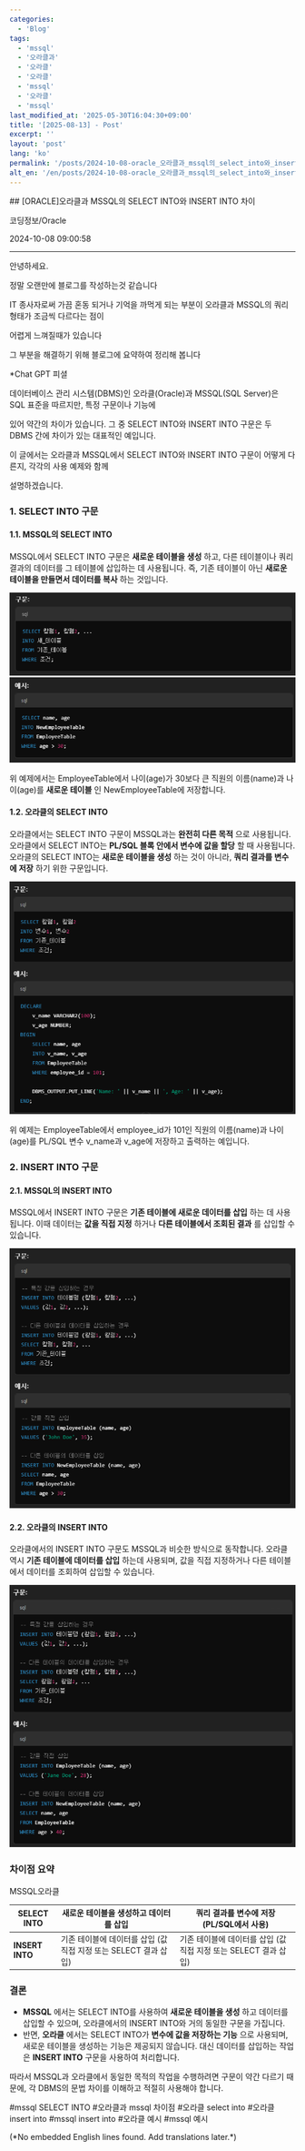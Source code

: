 ```yaml
---
categories:
  - 'Blog'
tags:
  - 'mssql'
  - '오라클과'
  - '오라클'
  - '오라클'
  - 'mssql'
  - '오라클'
  - 'mssql'
last_modified_at: '2025-05-30T16:04:30+09:00'
title: '[2025-08-13] - Post'
excerpt: ''
layout: 'post'
lang: 'ko'
permalink: '/posts/2024-10-08-oracle_오라클과_mssql의_select_into와_insert_into_차이/'
alt_en: '/en/posts/2024-10-08-oracle_오라클과_mssql의_select_into와_insert_into_차이/'
---
```


<div class="lang-panel lang-ko" lang="ko">
## [ORACLE]오라클과 MSSQL의 SELECT INTO와 INSERT INTO 차이

코딩정보/Oracle

2024-10-08 09:00:58

* * *

안녕하세요.

정말 오랜만에 블로그를 작성하는것 같습니다

IT 종사자로써 가끔 혼동 되거나 기억을 까먹게 되는 부분이 오라클과 MSSQL의 쿼리 형태가 조금씩 다르다는 점이

어렵게 느껴질때가 있습니다

그 부분을 해결하기 위해 블로그에 요약하여 정리해 봅니다

*Chat GPT 피셜 

데이터베이스 관리 시스템(DBMS)인 오라클(Oracle)과 MSSQL(SQL Server)은 SQL 표준을 따르지만, 특정 구문이나 기능에

있어 약간의 차이가 있습니다. 그 중 SELECT INTO와 INSERT INTO 구문은 두 DBMS 간에 차이가 있는 대표적인 예입니다.

이 글에서는 오라클과 MSSQL에서 SELECT INTO와 INSERT INTO 구문이 어떻게 다른지, 각각의 사용 예제와 함께

설명하겠습니다.

### **1\. SELECT INTO 구문**

#### **1.1. MSSQL의 SELECT INTO**

MSSQL에서 SELECT INTO 구문은 **새로운 테이블을 생성** 하고, 다른 테이블이나 쿼리 결과의 데이터를 그 테이블에 삽입하는 데
사용됩니다. 즉, 기존 테이블이 아닌 **새로운 테이블을 만들면서 데이터를 복사** 하는 것입니다.

![](/assets/images/oracle_오라클과_mssql의_select_into와_insert_into_차이/img.png)
![](/assets/images/oracle_오라클과_mssql의_select_into와_insert_into_차이/img_1.png)

위 예제에서는 EmployeeTable에서 나이(age)가 30보다 큰 직원의 이름(name)과 나이(age)를 **새로운 테이블** 인
NewEmployeeTable에 저장합니다.

#### **1.2. 오라클의 SELECT INTO**

오라클에서는 SELECT INTO 구문이 MSSQL과는 **완전히 다른 목적** 으로 사용됩니다. 오라클에서 SELECT INTO는
**PL/SQL 블록 안에서 변수에 값을 할당** 할 때 사용됩니다. 오라클의 SELECT INTO는 **새로운 테이블을 생성** 하는 것이
아니라, **쿼리 결과를 변수에 저장** 하기 위한 구문입니다.

![](/assets/images/oracle_오라클과_mssql의_select_into와_insert_into_차이/img_2.png)

위 예제는 EmployeeTable에서 employee_id가 101인 직원의 이름(name)과 나이(age)를 PL/SQL 변수
v_name과 v_age에 저장하고 출력하는 예입니다.

### **2\. INSERT INTO 구문**

#### **2.1. MSSQL의 INSERT INTO**

MSSQL에서 INSERT INTO 구문은 **기존 테이블에 새로운 데이터를 삽입** 하는 데 사용됩니다. 이때 데이터는 **값을 직접
지정** 하거나 **다른 테이블에서 조회된 결과** 를 삽입할 수 있습니다.

![](/assets/images/oracle_오라클과_mssql의_select_into와_insert_into_차이/img_3.png)

#### **2.2. 오라클의 INSERT INTO**

오라클에서의 INSERT INTO 구문도 MSSQL과 비슷한 방식으로 동작합니다. 오라클 역시 **기존 테이블에 데이터를 삽입** 하는데
사용되며, 값을 직접 지정하거나 다른 테이블에서 데이터를 조회하여 삽입할 수 있습니다.

![](/assets/images/oracle_오라클과_mssql의_select_into와_insert_into_차이/img_4.png)

### **차이점 요약**

MSSQL오라클

**SELECT INTO** | 새로운 테이블을 생성하고 데이터를 삽입 | 쿼리 결과를 변수에 저장 (PL/SQL에서 사용)  
---|---|---  
**INSERT INTO** | 기존 테이블에 데이터를 삽입 (값 직접 지정 또는 SELECT 결과 삽입) | 기존 테이블에 데이터를 삽입 (값 직접 지정 또는 SELECT 결과 삽입)  
  
### **결론**

  * **MSSQL** 에서는 SELECT INTO를 사용하여 **새로운 테이블을 생성** 하고 데이터를 삽입할 수 있으며, 오라클에서의 INSERT INTO와 거의 동일한 구문을 가집니다.
  * 반면, **오라클** 에서는 SELECT INTO가 **변수에 값을 저장하는 기능** 으로 사용되며, 새로운 테이블을 생성하는 기능은 제공되지 않습니다. 대신 데이터를 삽입하는 작업은 **INSERT INTO** 구문을 사용하여 처리합니다.

따라서 MSSQL과 오라클에서 동일한 목적의 작업을 수행하려면 구문이 약간 다르기 때문에, 각 DBMS의 문법 차이를 이해하고 적절히
사용해야 합니다.

  

#mssql SELECT INTO #오라클과 mssql 차이점 #오라클 select into #오라클 insert into #mssql
insert into #오라클 예시 #mssql 예시


</div>
<div class="lang-panel lang-en" lang="en">
(*No embedded English lines found. Add translations later.*)

</div>
